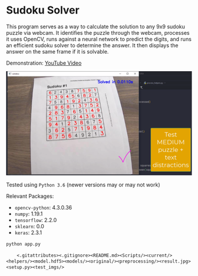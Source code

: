 # Sudoku Solver

This program serves as a way to calculate the solution to any 9x9 sudoku puzzle via webcam.
It identifies the puzzle through the webcam, processes it uses OpenCV, runs against a neural network to predict the digits, 
and runs an efficient sudoku solver to determine the answer. It then displays the answer on the same frame if it is solvable.

Demonstration: [YouTube Video](https://www.youtube.com/watch?v=O6WfZRyatcY)

<img src="test_imgs/screen.png"> 

Tested using `Python 3.6` (newer versions may or may not work)

Relevant Packages:

- `opencv-python`: 4.3.0.36
- `numpy`: 1.19.1
- `tensorflow`: 2.2.0
- `sklearn`: 0.0
- `keras`: 2.3.1

```bash
python app.py
```




        <.gitattributes><.gitignore><README.md><Scripts/><current/><helpers/><model.hdf5><models/><original/><preprocessing/><result.jpg><setup.py><test_imgs/>
